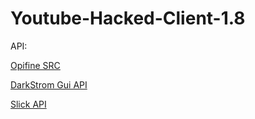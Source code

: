 # Youtube-Hacked-Client-1.8

API:

[Opifine SRC](https://mega.co.nz/#!WIQnTbKJ!uXk-yzgV3ekICNgBzN99nkjPMw-KqKw4mmkpt4hTMlc)

[DarkStrom Gui API](https://github.com/DarkStorm652/Minecraft-GUI-API)

[Slick API](http://slick.ninjacave.com/)
